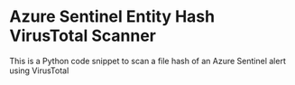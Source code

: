 # Azure Sentinel Entity Hash VirusTotal Scanner



This is a Python code snippet to scan a file hash of an Azure Sentinel alert using VirusTotal
